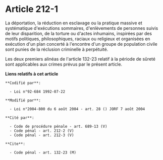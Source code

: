 # Article 212-1

La déportation, la réduction en esclavage ou la pratique massive et systématique d'exécutions sommaires, d'enlèvements de
personnes suivis de leur disparition, de la torture ou d'actes inhumains, inspirées par des motifs politiques,
philosophiques, raciaux ou religieux et organisées en exécution d'un plan concerté à l'encontre d'un groupe de population
civile sont punies de la réclusion criminelle à perpétuité.

Les deux premiers alinéas de l'article 132-23 relatif à la période de sûreté sont applicables aux crimes prévus par le
présent article.

**Liens relatifs à cet article**

	**Codifié par**:

	  - Loi n°92-684 1992-07-22

	**Modifié par**:

	  - Loi n°2004-800 du 6 août 2004 - art. 28 () JORF 7 août 2004

	**Cité par**:

	  - Code de procédure pénale - art. 689-13 (V)
	  - Code pénal - art. 212-2 (V)
	  - Code pénal - art. 212-3 (V)

	**Cite**:

	  - Code pénal - art. 132-23 (M)
